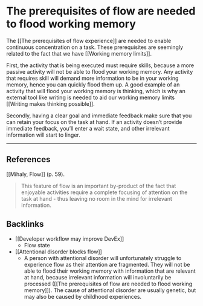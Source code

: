 # The prerequisites of flow are needed to flood working memory
The [[The prerequisites of flow experience]] are needed to enable continuous concentration on a task. These prerequisites are seemingly related to the fact that we have [[Working memory limits]].

First, the activity that is being executed must require skills, because a more passive activity will not be able to flood your working memory. Any activity that requires skill will demand more information to be in your working memory, hence you can quickly flood them up. A good example of an activity that will flood your working memory is thinking, which is why an external tool like writing is needed to aid our working memory limits [[Writing makes thinking possible]].

Secondly, having a clear goal and immediate feedback make sure that you can retain your focus on the task at hand. If an activity doesn’t provide immediate feedback, you’ll enter a wait state, and other irrelevant information will start to linger.

---
## References
[[Mihaly, Flow]] (p. 59).
> This feature of flow is an important by-product of the fact that enjoyable activities require a complete focusing of attention on the task at hand - thus leaving no room in the mind for irrelevant information.

## Backlinks
* [[Developer workflow may improve DevEx]]
	* Flow state
* [[Attentional disorder blocks flow]]
	* A person with attentional disorder will unfortunately struggle to experience flow as their attention are fragmented. They will not be able to flood their working memory with information that are relevant at hand, because irrelevant information will involuntarily be processed ([[The prerequisites of flow are needed to flood working memory]]). The cause of attentional disorder are usually genetic, but may also be caused by childhood experiences.

<!-- #evergreen #flow -->

<!-- {BearID:B9E82C31-0C7D-440C-B0E8-97C2908AC186-20237-0000428EE273F167} -->
